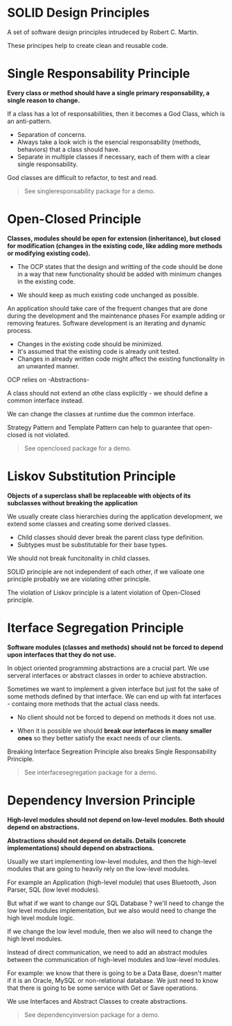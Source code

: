 # SOLID Design Principles

A set of software design principles intrudeced by Robert C. Martin.

These principes help to create clean and reusable code.

# Single Responsability Principle

**Every class or method should have a single primary responsability, a single reason to change.**

If a class has a lot of responsabilities, then it becomes a God Class, which is an anti-pattern.

* Separation of concerns.
* Always take a look wich is the esencial responsability (methods, behaviors) that a class should have.
* Separate in multiple classes if necessary, each of them with a clear single responsability.

God classes are difficult to refactor, to test and read.

> See singleresponsability package for a demo.

# Open-Closed Principle

**Classes, modules should be open for extension (inheritance), but closed for modification (changes in the existing code, like adding more methods or modifying existing code).**

* The OCP states that the design and writting of the code should be done in a way that new functionality should be added with minimum changes in the existing code.

* We should keep as much existing code unchanged as possible.

An application should take care of the frequent changes that are done during the development and the maintenance phases For example adding or removing features. Software development is an iterating and dynamic process.

* Changes in the existing code should be minimized.
* It's assumed that the existing code is already unit tested.
* Changes in already written code might affect the existing functionality in an unwanted manner.

OCP relies on -Abstractions-

A class should not extend an othe class explicitly - we should define a common interface instead.

We can change the classes at runtime due the common interface.

Strategy Pattern and Template Pattern can help to guarantee that open-closed is not violated.

> See openclosed package for a demo.

# Liskov Substitution Principle

**Objects of a superclass shall be replaceable with objects of its subclasses without breaking the application**

We usually create class hierarchies during the application development, we extend some classes and creating some derived classes. 

* Child classes should dever break the parent class type definition.
* Subtypes must be substitutable for their base types.

We should not break funcitonality in child classes.

SOLID principle are not independent of each other, if we valioate one principle probably we are violating other principle.

The violation of Liskov principle is a latent violation of Open-Closed principle.

# Iterface Segregation Principle

**Software modules (classes and methods) should not be forced to depend upon interfaces that they do not use.**

In object oriented programming abstractions are a crucial part. We use serveral interfaces or abstract classes in order to achieve abstraction.

Sometimes we want to implement a given interface but just fot the sake of some methods defined by that interface. We can end up with fat interfaces - containg more methods that the actual class needs.

* No client should not be forced to depend on methods it does not use.

* When it is possible we should **break our interfaces in many smaller ones** so they better satisfy the exact needs of our clients.

Breaking Interface Segreation Principle also breaks Single Responsability Principle.

> See interfacesegregation package for a demo.

# Dependency Inversion Principle

**High-level modules should not depend on low-level modules. Both should depend on abstractions.**

**Abstractions should not depend on details. Details (concrete implementations) should depend on abstractions.**

Usually we start implementing low-level modules, and then the high-level modules that are going to heavily rely on the low-level modules.

For example an Application (high-level module) that uses Bluetooth, Json Parser, SQL (low level modules).

But what if we want to change our SQL Database ? we'll need to change the low level modules implementation, but we also would need to change the high level module logic.

If we change the low level module, then we also will need to change the high level modules.

Instead of direct communication, we need to add an abstract modules between the communication of high-level modules and low-level modules.

For example: we know that there is going to be a Data Base, doesn't matter if it is an Oracle, MySQL or non-relational database. We just need to know that there is going to be some service with Get or Save operations.

We use Interfaces and Abstract Classes to create abstractions.

> See dependencyinversion package for a demo.